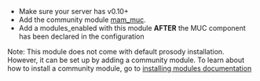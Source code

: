 * Make sure your server has v0.10+
* Add the community module [mam\_muc](https://modules.prosody.im/mod_mam_muc).
* Add a modules\_enabled with this module __AFTER__ the MUC component has been declared in the configuration

Note: This module does not come with default prosody installation.
However, it can be set up by adding a community module.
To learn about how to install a community module, go to [installing modules documentation](https://prosody.im/doc/installing_modules)
